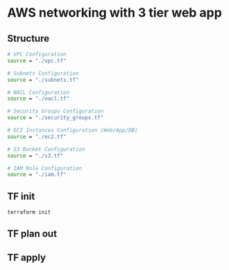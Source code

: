# AWS networking with 3 tier web app

## Structure

```bash
# VPC Configuration
source = "./vpc.tf"

# Subnets Configuration
source = "./subnets.tf"

# NACL Configuration
source = "./nacl.tf"

# Security Groups Configuration
source = "./security_groups.tf"

# EC2 Instances Configuration (Web/App/DB)
source = "./ec2.tf"

# S3 Bucket Configuration
source = "./s3.tf"

# IAM Role Configuration
source = "./iam.tf"
```

## TF init

```bash
terraform init
```

## TF plan out

## TF apply
